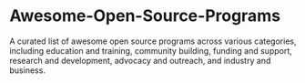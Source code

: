 # Awesome-Open-Source-Programs
A curated list of awesome open source programs across various categories, including education and training, community building, funding and support, research and development, advocacy and outreach, and industry and business.
